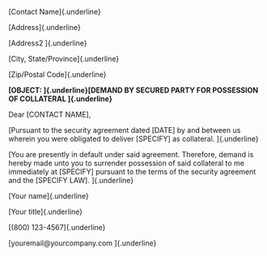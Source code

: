 [Contact Name]{.underline}

[Address]{.underline}

[Address2 ]{.underline}

[City, State/Province]{.underline}

[Zip/Postal Code]{.underline}

**[OBJECT: ]{.underline}[DEMAND BY SECURED PARTY FOR POSSESSION OF
COLLATERAL ]{.underline}**

Dear \[CONTACT NAME\],

[Pursuant to the security agreement dated \[DATE\] by and between us
wherein you were obligated to deliver \[SPECIFY\] as collateral.
]{.underline}

[You are presently in default under said agreement. Therefore, demand is
hereby made unto you to surrender possession of said collateral to me
immediately at \[SPECIFY\] pursuant to the terms of the security
agreement and the \[SPECIFY LAW\]. ]{.underline}

[Your name]{.underline}

[Your title]{.underline}

[(800) 123-4567]{.underline}

[youremail\@yourcompany.com ]{.underline}
